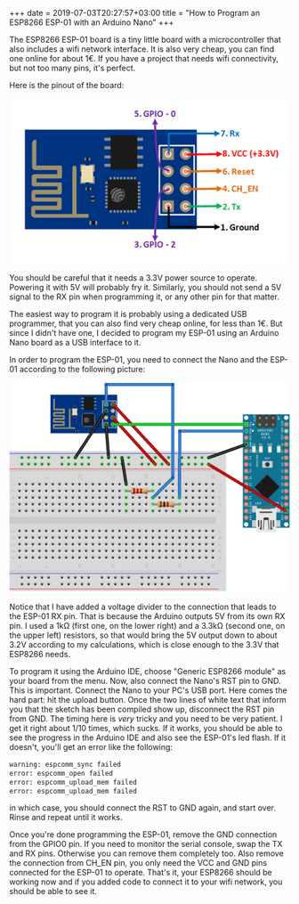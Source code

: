 +++ 
date = 2019-07-03T20:27:57+03:00
title = "How to Program an ESP8266 ESP-01 with an Arduino Nano"
+++


The ESP8266 ESP-01 board is a tiny little board with a microcontroller
that also includes a wifi network interface. It is also very cheap, you
can find one online for about 1€. If you have a project that needs wifi
connectivity, but not too many pins, it's perfect.

Here is the pinout of the board:

![ESP8266 pinout](/images/ESP8266-Pinout.png)


You should be careful that it needs a 3.3V power source to operate.
Powering it with 5V will probably fry it. Similarly, you should not send
a 5V signal to the RX pin when programming it, or any other pin for that
matter.

The easiest way to program it is probably using a dedicated USB
programmer, that you can also find very cheap online, for less than 1€. But
since I didn't have one, I decided to program my ESP-01 using an Arduino Nano
board as a USB interface to it.

In order to program the ESP-01, you need to connect the Nano and the
ESP-01 according to the following picture:

![Arduino Nano and ESP01 connections schematic](/images/arduino_nano-esp01.png)

Notice that I have added a voltage divider to the connection that leads
to the ESP-01 RX pin. That is because the Arduino outputs 5V from its
own RX pin. I used a 1kΩ (first one, on the lower right) and a 3.3kΩ
(second one, on the upper left) resistors, so that would bring the 5V
output down to about 3.2V according to my calculations, which is close
enough to the 3.3V that ESP8266 needs. 

To program it using the Arduino IDE, choose "Generic ESP8266 module" as
your board from the menu. Now, also connect the Nano's RST pin to GND.
This is important. Connect the Nano to your PC's USB port. Here comes
the hard part: hit the upload button. Once the two lines of white text
that inform you that the sketch has been compiled show up, disconnect
the RST pin from GND. The timing here is *very* tricky and you need to
be very patient. I get it right about 1/10 times, which sucks. If it
works, you should be able to see the progress in the Arduino IDE and
also see the ESP-01's led flash. If it doesn't, you'll get an error like
the following:
```
warning: espcomm_sync failed
error: espcomm_open failed
error: espcomm_upload_mem failed
error: espcomm_upload_mem failed
```
in which case, you should connect the RST to GND again, and start over.
Rinse and repeat until it works.

Once you're done programming the ESP-01, remove the GND connection from
the GPIO0 pin. If you need to monitor the serial console, swap the TX
and RX pins. Otherwise you can remove them completely too. Also remove
the connection from CH_EN pin, you only need the VCC and GND pins
connected for the ESP-01 to operate. That's it, your ESP8266 should be
working now and if you added code to connect it to your wifi network,
you should be able to see it.
